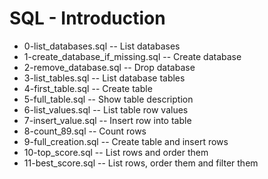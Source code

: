 # SQL - Introduction
- 0-list_databases.sql -- List databases 
- 1-create_database_if_missing.sql -- Create database
- 2-remove_database.sql -- Drop database
- 3-list_tables.sql -- List database tables
- 4-first_table.sql -- Create table
- 5-full_table.sql -- Show table description
- 6-list_values.sql -- List table row values
- 7-insert_value.sql -- Insert row into table
- 8-count_89.sql -- Count rows
- 9-full_creation.sql -- Create table and insert rows
- 10-top_score.sql -- List rows and order them
- 11-best_score.sql -- List rows, order them and filter them
